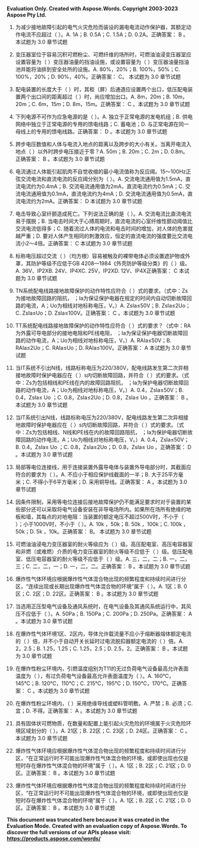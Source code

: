 ﻿**Evaluation Only. Created with Aspose.Words. Copyright 2003-2023 Aspose Pty Ltd.**

1. 为减少接地故障引起的电气火灾危险而装设的漏电电流动作保护器，其额定动作电流不应超过（ ）。A. 1A；B. 0.5A；C. 1.5A；D. 0.2A。正确答案： B 。本试题为 3.0 章节试题

2. 变压器室位于容易沉积可燃粉尘、可燃纤维的场所时，可燃油油浸变压器室应设置容量为（ ）变压器油量的挡油设施，或设置容量为（ ）变压器油量挡油池并能将油排到安全处所的设施。A. 80%，20%；B. 100%，50%；C. 100%，20%；D. 90%，40%。正确答案： C。 本试题为 3.0 章节试题

3. 配电装置的长度大于（ ）时，其柜（屏）后通道应设置两个出口，低压配电装置两个出口间的距离超过（ ）时，尚应增加出口。A. 8m，20m；B. 10m，20m；C. 6m，15m；D. 8m，15m。正确答案： C 。本试题为 3.0 章节试题

4. 下列电源不可作为应急电源的是（ ）。A. 独立于正常电源的发电机组；B. 供电网络中独立于正常电源的专用的馈电线路；C. 蓄电池；D. 与正常电源在同一母线上的专用的馈电线路。正确答案： D 。本试题为 3.0 章节试题

5. 跨步电压数值和人体与电流入地点的距离以及跨步的大小有关。当离开电流入地点（ ）以外时跨步电压接近于零？A. 50m；B. 20m；C. 2m；D. 0.8m。正确答案： B 。本试题为 3.0 章节试题

6. 电流通过人体能引起肌肉不自觉收缩的最小电流值称为反应阈。15～100Hz正弦交流电流和直流电流的反应阈分别为（ ）。A. 交流电流通用值为1.5mA，直流电流约为0.4mA；B. 交流电流通用值为2mA，直流电流约为0.5mA；C. 交流电流通用值为0.1mA，直流电流约为4mA；D. 交流电流通用值为0.5mA，直流电流约为2mA。正确答案： D 本试题为 3.0 章节试题

7. 电击导致心室纤颤造成死亡。下列说法正确的是（ ）。A. 交流电流比直流电流易于摆脱；B. 当电击时间大于心搏周期时，直流电流的心室纤维性颤动阈值比交流电流低得多；C. 随着流过人体的电流和电击时间的增加，对人体的危害就越严重；D. 要对人体产生相同的刺激效应，恒定的直流电流的强度要比交流电流小2～4倍。正确答案： C 本试题为 3.0 章节试题

8. 标称电压超过交流（ ）（均方根）容易被触及的裸带电体必须设置遮护物或外罩，其防护等级不应低于GB 4208—1984《外壳防护等级分类》的（ ）级。A. 36V、IP2XB. 24V、IP4XC. 25V，IP2XD. 12V、IP4X正确答案： C 本试题为 3.0 章节试题

9. TN系统配电线路接地故障保护的动作特性应符合（ ）式的要求。（式中：Zs为接地故障回路的阻抗， ；Ia为保证保护电器在规定的时间内自动切断故障回路的电流，A；Uo为相线对地标称电压，V。）A. ZsIa≤50V；B. ZsIa≤2Uo；C. ZsIa≤Uo；D. ZsIa≤100V。正确答案： C 。本试题为 3.0 章节试题

10. TT系统配电线路接地故障保护的动作特性应符合（ ）式的要求？（式中：RA为外露可导电部分的接地电阻和PE线电阻， ；Ia为保证保护电器切断故障回路的动作电流，A；Uo为相线对地标称电压，V。）A. RAIa≤50V；B. RAIa≤2Uo；C. RAIa≤Uo；D. RAIa≤100V。正确答案： A 本试题为 3.0 章节试题

11. 当IT系统不引出N线，线路标称电压为220/380V，配电线路发生第二次异相接地故障时保护电器应在（ ）s内切断故障回路，并符合（ ）式的要求。（式中：Zs为包括相线和PE线在内的故障回路阻抗， ；Ia为保护电器切断故障回路的动作电流，A；Uo为相线对地标称电压，V。）A. 0.4，ZsIa≤50V；B. 0.4，ZsIa≤ Uo ；C. 0.8，ZsIa≤2Uo；D. 0.8，ZsIa≤ Uo 。正确答案： B 。本试题为 3.0 章节试题

12. 当IT系统引出N线，线路标称电压为220/380V，配电线路发生第二次异相接地故障时保护电器应在（ ）s内切断故障回路，并符合（ ）式的要求。（式中：Zs为包括相线、N线和PE线在内的故障回路阻抗， ；Ia为保护电器切断故障回路的动作电流，A；Uo为相线对地标称电压，V。）A. 0.4，ZsIa≤50V；B. 0.4，ZsIa≤ Uo ；C. 0.8，ZsIa≤2Uo；D. 0.8，ZsIa≤ Uo 。正确答案： D 。本试题为 3.0 章节试题

13. 局部等电位连接线，用于连接装置外露导电体与装置外导电部分时，其截面应符合的要求为（ ）。A. 不应小于相应保护线截面的一半；B. 大于25平方毫米；C. 不得小于6平方毫米；D. 采用铜导线。正确答案： A 。本试题为 3.0 章节试题

14. 因条件限制，采用等电位连接后接地故障保护仍不能满足要求时对于装置的某些部分还可以采取将电气设备安装在非导电场所内。如果所在场所有绝缘的地板和墙，其每点的对地电阻：当装置的额定电压不超过500V时，不小于（ ）；小于1000V时，不小于（ ）。A. 10k ，50k；B. 50k ，100k；C. 100k ，50k；D. 5k ，10k。正确答案： B。 本试题为 3.0 章节试题

15. 可燃油油浸电力变压器室的耐火等级应为（ ）级。高压配电室、高压电容器室和非燃（或难燃）介质的电力变压器室的耐火等级不应低于（ ）级。低压配电室、低压电容器室的耐火等级不应低于（ ）级。A. 三，二，二；B. 一，二，三；C. 二，二，一；D. 一，二，二。正确答案： B 。本试题为 3.0 章节试题

16. 爆炸性气体环境应根据爆炸性气体混合物出现的频繁程度和持续时间进行分区，“连续出现或长期出现爆炸性气体混合物的环境”属于（ ）。A. 1区；B. 0区；C. 2区；D. 22区。正确答案： B 。本试题为 3.0 章节试题

17. 当选用正压型电气设备及通风系统时，在电气设备及其通风系统运行中，其风压不应低于（ ）。A. 50Pa；B. 150Pa；C. 200Pa；D. 250Pa。正确答案： A 。本试题为 3.0 章节试题

18. 在爆炸性气体环境1区、2区内，导体允许载流量不应小于熔断器熔体额定电流的（ ）倍，并不小于自动开关长延时过电流脱扣器额定电流的（ ）倍。A. 2，2.5；B. 1.25，1.25；C. 1.25，2.5；D. 2.5，2。正确答案： B 。本试题为 3.0 章节试题

19. 在爆炸性粉尘环境内，引燃温度组别为T11的无过负荷电气设备最高允许表面温度为（ ），有过负荷电气设备最高允许表面温度为（ ）。A. 160℃，145℃；B. 120℃，110℃；C. 215℃，195℃；D. 150℃，170℃。正确答案： C 。本试题为 3.0 章节试题

20. 在爆炸性粉尘环境内，（ ）采用绝缘导线或塑料管明敷。A. 严禁；B. 必须；C. 宜；D. 不得。正确答案： A 。本试题为 3.0 章节试题

21. 具有固体状可燃物质，在数量和配置上能引起火灾危险的环境属于火灾危险环境区域划分的（ ）。A. 21区；B. 22区；C. 23区；D. 24区。正确答案： C 。本试题为 3.0 章节试题

22. 爆炸性气体环境应根据爆炸性气体混合物出现的频繁程度和持续时间进行分区，“在正常运行时不可能出现爆炸性气体混合物的环境，或即使出现也仅是短时存在爆炸性气体混合物的环境”属于（ ）。A. 1区；B. 2区；C. 21区；D. 0区。正确答案： B 。本试题为 3.0 章节试题

23. 爆炸性气体环境应根据爆炸性气体混合物出现的频繁程度和持续时间进行分区，“在正常运行时不可能出现爆炸性气体混合物的环境，或即使出现也仅是短时存在爆炸性气体混合物的环境”属于（ ）。A. 1区；B. 2区；C. 21区；D. 0区。正确答案： B 。本试题为 3.0 章节试题

**This document was truncated here because it was created in the Evaluation Mode.**
**Created with an evaluation copy of Aspose.Words. To discover the full versions of our APIs please visit: https://products.aspose.com/words/**
